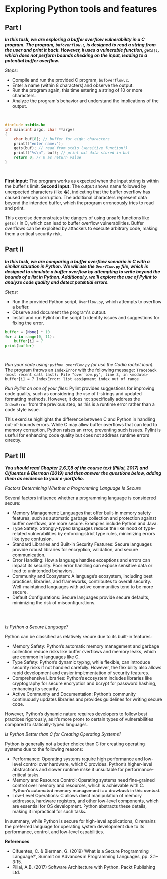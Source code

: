 # Exploring Python tools and features

## Part I

___In this task, we are exploring a buffer overflow vulnerability in a C program. The program, `bufoverflow.c`, is designed to read a string from the user and print it back. However, it uses a vulnerable function, `gets()`, which does not perform bounds checking on the input, leading to a potential buffer overflow.___
</br>

_Steps:_
- Compile and run the provided C program, `bufoverflow.c`.
- Enter a name (within 8 characters) and observe the output.
- Run the program again, this time entering a string of 10 or more characters.
- Analyze the program's behavior and understand the implications of the output.
</br>

```c
#include <stdio.h> 
int main(int argc, char **argv)
{
    char buf[8]; // buffer for eight characters
    printf("enter name:"); 
    gets(buf); // read from stdio (sensitive function!)
    printf("%s\n", buf); // print out data stored in buf
    return 0; // 0 as return value
}
```
</br>

__First Input:__ The program works as expected when the input string is within the buffer's limit.
__Second Input:__ The output shows name followed by unexpected characters (like �), indicating that the buffer overflow has caused memory corruption. The additional characters represent data beyond the intended buffer, which the program erroneously tries to read and print.
</br>

This exercise demonstrates the dangers of using unsafe functions like `gets()` in C, which can lead to buffer overflow vulnerabilities. Buffer overflows can be exploited by attackers to execute arbitrary code, making them a critical security risk.
</br>


## Part II

___In this task, we are comparing a buffer overflow scenario in C with a similar situation in Python. We will use the `Overflow.py` file, which is designed to simulate a buffer overflow by attempting to write beyond the bounds of a list in Python. Additionally, we'll explore the use of Pylint to analyze code quality and detect potential errors.___
</br>

_Steps:_
- Run the provided Python script, `Overflow.py`, which attempts to overflow a buffer.
- Observe and document the program's output.
- Install and run Pylint on the script to identify issues and suggestions for fixing the error.

```python
buffer = [None] * 10
for i in range(0, 11):
    buffer[i] = 7
print(buffer)
```
</br>

_Run your code using: `python overflow.py` (or use the Codio rocket icon)._
   The program throws an `IndexError` with the following message:
     ```
     Traceback (most recent call last):
       File "overflow.py", line 3, in <module>
         buffer[i] = 7
     IndexError: list assignment index out of range
     ```
</br>

_Run Pylint on one of your files:_
   Pylint provides suggestions for improving code quality, such as considering the use of f-strings and updated formatting methods. However, it does not specifically address the `IndexError` from the previous step, as this is a runtime error rather than a code style issue.
</br>

This exercise highlights the difference between C and Python in handling out-of-bounds errors. While C may allow buffer overflows that can lead to memory corruption, Python raises an error, preventing such issues. Pylint is useful for enhancing code quality but does not address runtime errors directly.
</br>

## Part III

___You should read Chapter 2,6,7,8 of the course text (Pillai, 2017) and Cifuentes & Bierman (2019) and then answer the questions below, adding them as evidence to your e-portfolio.___
</br>


_Factors Determining Whether a Programming Language Is Secure_
</br>

Several factors influence whether a programming language is considered secure:

- Memory Management: Languages that offer built-in memory safety features, such as automatic garbage collection and protection against buffer overflows, are more secure. Examples include Python and Java.
- Type Safety: Strongly-typed languages reduce the likelihood of type-related vulnerabilities by enforcing strict type rules, minimizing errors like type confusion.
- Standard Libraries and Built-in Security Features: Secure languages provide robust libraries for encryption, validation, and secure communication.
- Error Handling: How a language handles exceptions and errors can impact its security. Poor error handling can expose sensitive data or lead to unintended behaviors.
- Community and Ecosystem: A language’s ecosystem, including best practices, libraries, and frameworks, contributes to overall security. Well-maintained languages with active communities tend to be more secure.
- Default Configurations: Secure languages provide secure defaults, minimizing the risk of misconfigurations.
</br>
</br>

_Is Python a Secure Language?_
</br>

Python can be classified as relatively secure due to its built-in features:

- Memory Safety: Python’s automatic memory management and garbage collection reduce risks like buffer overflows and memory leaks, which are common in languages like C.
- Type Safety: Python’s dynamic typing, while flexible, can introduce security risks if not handled carefully. However, the flexibility also allows rapid development and easier implementation of security features.
- Comprehensive Libraries: Python’s ecosystem includes libraries like cryptography for secure encryption and bcrypt for password hashing, enhancing its security.
- Active Community and Documentation: Python’s community continuously updates libraries and provides guidelines for writing secure code.

However, Python’s dynamic nature requires developers to follow best practices rigorously, as it’s more prone to certain types of vulnerabilities compared to statically-typed languages.
</br>

_Is Python Better than C for Creating Operating Systems?_
</br>

Python is generally not a better choice than C for creating operating systems due to the following reasons:

- Performance: Operating systems require high performance and low-level control over hardware, which C provides. Python’s higher-level abstractions and slower runtime make it unsuitable for performance-critical tasks.
- Memory and Resource Control: Operating systems need fine-grained control over memory and resources, which is achievable with C. Python’s automated memory management is a drawback in this context.
- Low-Level Operations: C allows direct manipulation of memory addresses, hardware registers, and other low-level components, which are essential for OS development. Python abstracts these details, making it impractical for such tasks.

In summary, while Python is secure for high-level applications, C remains the preferred language for operating system development due to its performance, control, and low-level capabilities.
</br>

**References**

- Cifuentes, C. & Bierman, G. (2019) ‘What is a Secure Programming Language?’, Summit on Advances in Programming Languages, pp. 3:1–3:15.
- Pillai, A.B. (2017) Software Architecture with Python. Packt Publishing Ltd.